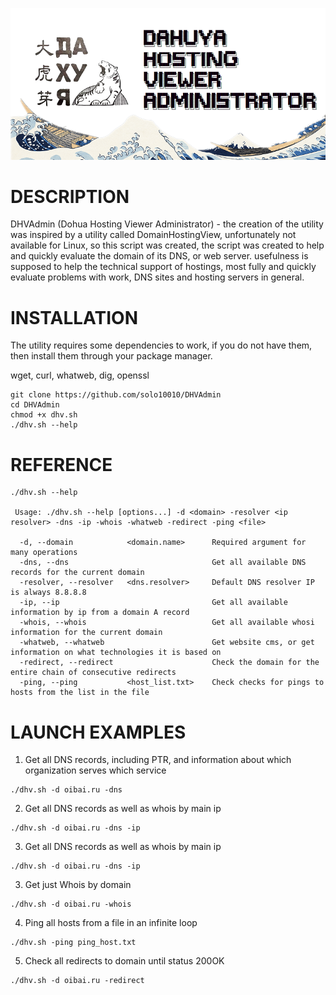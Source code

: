 
![logo](https://raw.githubusercontent.com/solo10010/trash/main/static/image/dahuya%20.png "DHVAdmin Logo")

# DESCRIPTION

DHVAdmin (Dohua Hosting Viewer Administrator) - the creation of the utility was inspired by a utility called DomainHostingView, unfortunately not available for Linux, so this script was created, the script was created to help and quickly evaluate the domain of its DNS, or web server. usefulness is supposed to help the technical support of hostings, most fully and quickly evaluate problems with work, DNS sites and hosting servers in general.

# INSTALLATION

The utility requires some dependencies to work, if you do not have them, then install them through your package manager.

wget, curl, whatweb, dig, openssl

```
git clone https://github.com/solo10010/DHVAdmin
cd DHVAdmin
chmod +x dhv.sh
./dhv.sh --help
```

# REFERENCE

```
./dhv.sh --help

 Usage: ./dhv.sh --help [options...] -d <domain> -resolver <ip resolver> -dns -ip -whois -whatweb -redirect -ping <file>

  -d, --domain            <domain.name>      Required argument for many operations
  -dns, --dns                                Get all available DNS records for the current domain
  -resolver, --resolver   <dns.resolver>     Default DNS resolver IP is always 8.8.8.8
  -ip, --ip                                  Get all available information by ip from a domain A record
  -whois, --whois                            Get all available whosi information for the current domain
  -whatweb, --whatweb                        Get website cms, or get information on what technologies it is based on
  -redirect, --redirect                      Check the domain for the entire chain of consecutive redirects
  -ping, --ping           <host_list.txt>    Check checks for pings to hosts from the list in the file

```

# LAUNCH EXAMPLES

1. Get all DNS records, including PTR, and information about which organization serves which service

```
./dhv.sh -d oibai.ru -dns
```

2. Get all DNS records as well as whois by main ip

```
./dhv.sh -d oibai.ru -dns -ip
```

3. Get all DNS records as well as whois by main ip

```
./dhv.sh -d oibai.ru -dns -ip
```

3. Get just Whois by domain

```
./dhv.sh -d oibai.ru -whois
```

4. Ping all hosts from a file in an infinite loop

```
./dhv.sh -ping ping_host.txt
```

5. Check all redirects to domain until status 200OK

```
./dhv.sh -d oibai.ru -redirect
```
